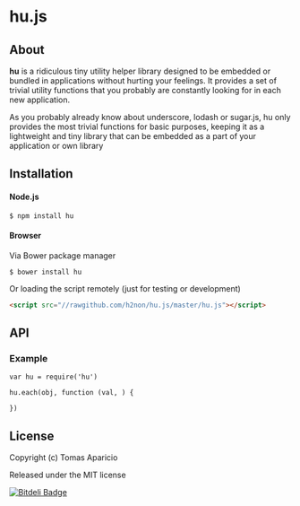 # hu.js

## About

**hu** is a ridiculous tiny utility helper library designed to be embedded or bundled in applications 
without hurting your feelings. It provides a set of trivial utility functions that you probably are constantly looking for in each new application.

As you probably already know about underscore, lodash or sugar.js, 
hu only provides the most trivial functions for basic purposes, keeping it as a 
lightweight and tiny library that can be embedded as a part of your application or own library

## Installation

#### Node.js

```
$ npm install hu
```

#### Browser

Via Bower package manager
```
$ bower install hu
```
Or loading the script remotely (just for testing or development)
```html
<script src="//rawgithub.com/h2non/hu.js/master/hu.js"></script>
```

## API

### Example
```
var hu = require('hu')

hu.each(obj, function (val, ) {
  
})
```

## License

Copyright (c) Tomas Aparicio

Released under the MIT license


[![Bitdeli Badge](https://d2weczhvl823v0.cloudfront.net/h2non/hu.js/trend.png)](https://bitdeli.com/free "Bitdeli Badge")

